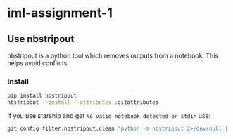 # iml-assignment-1

## Use nbstripout

nbstripout is a python tool which removes outputs from a notebook. This helps avoid conflicts

### Install
```bash
pip install nbstripout
nbstripout --install --attributes .gitattributes
```

If you use starship and get `No valid notebook detected on stdin` use:

```bash
git config filter.nbstripout.clean "python -m nbstripout 2>/dev/null || cat"
```